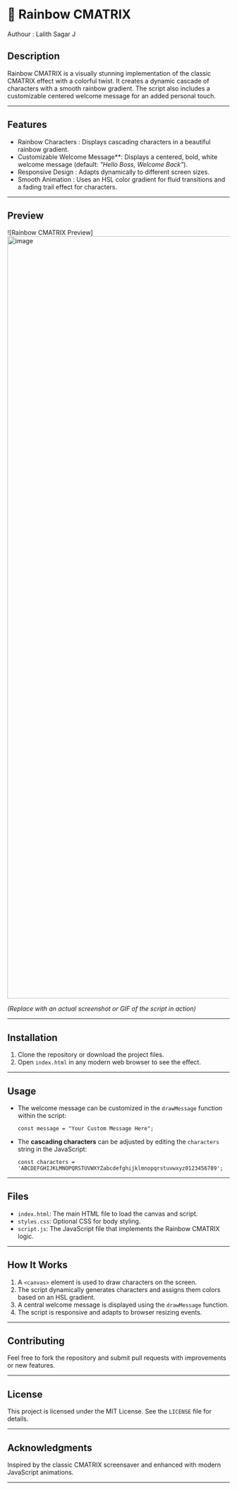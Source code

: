 # 🌈 Rainbow CMATRIX
Authour : Lalith Sagar J

## Description
Rainbow CMATRIX is a visually stunning implementation of the classic CMATRIX effect with a colorful twist. It creates a dynamic cascade of characters with a smooth rainbow gradient. The script also includes a customizable centered welcome message for an added personal touch.

---

## Features
- Rainbow Characters : Displays cascading characters in a beautiful rainbow gradient.
- Customizable Welcome Message**: Displays a centered, bold, white welcome message (default: *"Hello Boss, Welcome Back"*).
- Responsive Design : Adapts dynamically to different screen sizes.
- Smooth Animation : Uses an HSL color gradient for fluid transitions and a fading trail effect for characters.

---

## Preview
![Rainbow CMATRIX Preview] <img width="1725" alt="image" src="https://github.com/user-attachments/assets/7873a24c-ff96-4e8c-9574-e4742b715506" />
 
*(Replace with an actual screenshot or GIF of the script in action)*

---

## Installation

1. Clone the repository or download the project files.
2. Open `index.html` in any modern web browser to see the effect.

---

## Usage
- The welcome message can be customized in the `drawMessage` function within the script:
  ```
  const message = "Your Custom Message Here";
  ```

- The **cascading characters** can be adjusted by editing the `characters` string in the JavaScript:
  ```
  const characters = 'ABCDEFGHIJKLMNOPQRSTUVWXYZabcdefghijklmnopqrstuvwxyz0123456789';
  ```

---

## Files
- `index.html`: The main HTML file to load the canvas and script.
- `styles.css`: Optional CSS for body styling.
- `script.js`: The JavaScript file that implements the Rainbow CMATRIX logic.

---

## How It Works
1. A `<canvas>` element is used to draw characters on the screen.
2. The script dynamically generates characters and assigns them colors based on an HSL gradient.
3. A central welcome message is displayed using the `drawMessage` function.
4. The script is responsive and adapts to browser resizing events.

---

## Contributing
Feel free to fork the repository and submit pull requests with improvements or new features.

---

## License
This project is licensed under the MIT License. See the `LICENSE` file for details.

---

## Acknowledgments
Inspired by the classic CMATRIX screensaver and enhanced with modern JavaScript animations.

---
